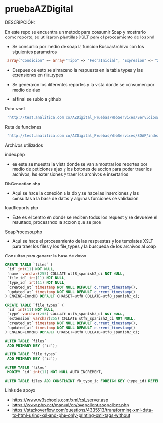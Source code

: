 # pruebaAZDigital
DESCRIPCIÓN:

En este repo se encuentra un metodo para consumir Soap y mostrarlo como reporte, se utilizaron plantillas  XSLT para el proceamiento de los xml

- Se consumio por medio de soap la funcion BuscarArchivo con los siguientes parametros 
```php
 array("Condicion" => array("Tipo" => "FechaInicial", "Expresion" => "2019-07-01 00:00:00")
```

- Despues de esto se almaceno la respuesta en la tabla types y las extensiones en file_types
  
- Se generaron los diferentes reportes y la vista donde se consumen por medio de ajax

- al final se subio a github
  

Ruta wsdl
```php
 "http://test.analitica.com.co/AZDigital_Pruebas/WebServices/ServiciosAZDigital.wsdl"
```


Ruta de funciones
```php
 "http://test.analitica.com.co/AZDigital_Pruebas/WebServices/SOAP/index.php"
```

Archivos utilizados

index.php
-    en este se muestra la vista donde se van a mostrar los reportes por medio de peticiones ajax y los botones de accion para poder  traer los archivos, las extensiones y  traer los archivos e insertarlos

DbConection.php
-    Aqui se hace la conexión a la db y se hace las inserciones y las consultas  a la base de datos y algunas funciones de validación

loadReports.php
-    Este es el centro en donde se reciben todos los request y se devuelve el resultado, procesando la accion que se pide

SoapProcesor.php
-    Aqui se hace el procesamiento de las respuestas y los templates XSLT para traer los files y los file_types y la busqueda de los archivos al soap


Consultas para generar la base de datos

 ```sql
CREATE TABLE `files` (
  `id` int(11) NOT NULL,
  `name` varchar(255) COLLATE utf8_spanish2_ci NOT NULL,
  `file_id` int(11) NOT NULL,
  `type_id` int(11) NOT NULL,
  `created_at` timestamp NOT NULL DEFAULT current_timestamp(),
  `updated_at` timestamp NOT NULL DEFAULT current_timestamp()
) ENGINE=InnoDB DEFAULT CHARSET=utf8 COLLATE=utf8_spanish2_ci;
```

 ```sql
CREATE TABLE `file_types` (
  `id` int(11) NOT NULL,
  `type` varchar(255) COLLATE utf8_spanish2_ci NOT NULL,
  `extension` varchar(255) COLLATE utf8_spanish2_ci NOT NULL,
  `created_at` timestamp NOT NULL DEFAULT current_timestamp(),
  `updated_at` timestamp NOT NULL DEFAULT current_timestamp()
) ENGINE=InnoDB DEFAULT CHARSET=utf8 COLLATE=utf8_spanish2_ci;
```

 ```sql
ALTER TABLE `files`
  ADD PRIMARY KEY (`id`);
```

 ```sql
ALTER TABLE `file_types`
  ADD PRIMARY KEY (`id`);
```

 ```sql
ALTER TABLE `files`
  MODIFY `id` int(11) NOT NULL AUTO_INCREMENT, 
```


 ```sql
ALTER TABLE files ADD CONSTRAINT fk_type_id FOREIGN KEY (type_id) REFERENCES file_types(id)
```


Links de apoyo
 - https://www.w3schools.com/xml/xsl_server.asp
 - https://www.php.net/manual/en/soapclient.soapclient.php
 - https://stackoverflow.com/questions/4335513/transforming-xml-data-to-html-using-xsl-and-php-only-printing-xml-tags-without
